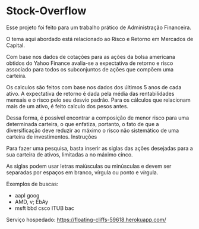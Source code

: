 # Stock-Overflow

Esse projeto foi feito para um trabalho prático de Administração Financeira.

O tema aqui abordado está relacionado ao Risco e Retorno em Mercados de Capital.

Com base nos dados de cotações para as ações da bolsa americana obtidos do Yahoo Finance avalia-se a expectativa de retorno e risco associado para todos os subconjuntos de ações que compõem uma carteira.

Os calculos são feitos com base nos dados dos últimos 5 anos de cada ativo. A expectativa de retorno é dada pela média das rentabilidades mensais e o risco pelo seu desvio padrão. Para os cálculos que relacionam mais de um ativo, é feito calculo dos pesos antes.

Dessa forma, é possível encontrar a composição de menor risco para uma determinada carteira, o que enfatiza, portanto, o fato de que a diversificação deve reduzir ao máximo o risco não sistemático de uma carteira de investimentos.
Instruções

Para fazer uma pesquisa, basta inserir as siglas das ações desejadas para a sua carteira de ativos, limitadas a no máximo cinco.

As siglas podem usar letras maiúsculas ou minúsculas e devem ser separadas por espaços em branco, vírgula ou ponto e vírgula.

Exemplos de buscas:

 - aapl goog
 - AMD, v; EbAy
 - msft bbd csco ITUB bac

Serviço hospedado:
https://floating-cliffs-59618.herokuapp.com/

